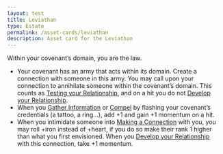 ```yaml
---
layout: test
title: Leviathan
type: Estate
permalink: /asset-cards/leviathan
description: Asset card for the Leviathan
---
```

Within your covenant’s domain, you are the law.

- Your covenant has an army that acts within its domain. Create a connection with someone in this army. You may call upon your connection to annihilate someone within the covenant’s domain. This counts as <ins>Testing your Relationship</ins>, and on a hit you do not <ins>Develop your Relationship</ins>.
- When you <ins>Gather Information</ins> or <ins>Compel</ins> by flashing your covenant’s credentials (a tattoo, a ring…), add +1 and gain +1 momentum on a hit.
- When you intimidate someone into <ins>Making a Connection</ins> with you, you may roll +iron instead of +heart, if you do so make their rank 1 higher than what you first envisioned. When you <ins>Develop your Relationship</ins> with this connection, take +1 momentum.


